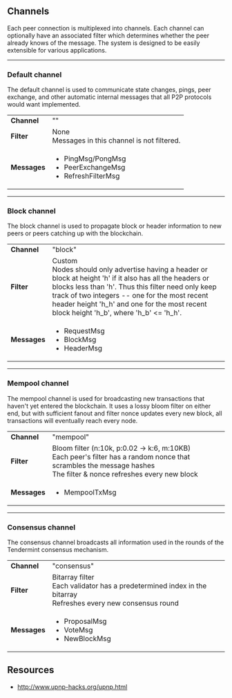 ## Channels

Each peer connection is multiplexed into channels.  Each channel can optionally have an associated filter which determines whether the peer already knows of the message.  The system is designed to be easily extensible for various applications.
<hr />

### Default channel

The default channel is used to communicate state changes, pings, peer exchange, and other automatic internal messages that all P2P protocols would want implemented.

<table>
  <tr>
    <td><b>Channel</b></td>
    <td>""</td>
  </tr>
  <tr>
    <td><b>Filter</b></td>
    <td>None<br/>Messages in this channel is not filtered.</td>
  </tr>
  <tr>
    <td><b>Messages</b></td>
    <td>
      <ul>
        <li>PingMsg/PongMsg</li>
        <li>PeerExchangeMsg</li>
        <li>RefreshFilterMsg</li>
      </ul>
    </td>
  </tr>
</table>
<hr />

### Block channel

The block channel is used to propagate block or header information to new peers or peers catching up with the blockchain.

<table>
  <tr>
    <td><b>Channel</b></td>
    <td>"block"</td>
  </tr>
  <tr>
    <td><b>Filter</b></td>
    <td>
      Custom<br/>
      Nodes should only advertise having a header or block at height 'h' if it also has all the headers or blocks less than 'h'.  Thus this filter need only keep track of two integers -- one for the most recent header height 'h_h' and one for the most recent block height 'h_b', where 'h_b' &lt;= 'h_h'.
    </td>
  </tr>
  <tr>
    <td><b>Messages</b></td>
    <td>
      <ul>
        <li>RequestMsg</li>
        <li>BlockMsg</li>
        <li>HeaderMsg</li>
      </ul>
    </td>
  </tr>
</table>
<hr />

### Mempool channel

The mempool channel is used for broadcasting new transactions that haven't yet entered the blockchain.  It uses a lossy bloom filter on either end, but with sufficient fanout and filter nonce updates every new block, all transactions will eventually reach every node.

<table>
  <tr>
    <td><b>Channel</b></td>
    <td>"mempool"</td>
  </tr>
  <tr>
    <td><b>Filter</b></td>
    <td>
      Bloom filter (n:10k, p:0.02 -> k:6, m:10KB)<br/>
      Each peer's filter has a random nonce that scrambles the message hashes<br/>
      The filter & nonce refreshes every new block<br/>
    </td>
  </tr>
  <tr>
    <td><b>Messages</b></td>
    <td>
      <ul>
        <li>MempoolTxMsg</li>
      </ul>
    </td>
  </tr>
</table>
<hr />

### Consensus channel

The consensus channel broadcasts all information used in the rounds of the Tendermint consensus mechanism.

<table>
  <tr>
    <td><b>Channel</b></td>
    <td>"consensus"</td>
  </tr>
  <tr>
    <td><b>Filter</b></td>
    <td>
      Bitarray filter<br/>
      Each validator has a predetermined index in the bitarray<br/>
      Refreshes every new consensus round
    </td>
  </tr>
  <tr>
    <td><b>Messages</b></td>
    <td>
      <ul>
        <li>ProposalMsg</li>
        <li>VoteMsg</li>
        <li>NewBlockMsg</li>
      </ul>
    </td>
  </tr>
</table>

## Resources

* http://www.upnp-hacks.org/upnp.html

